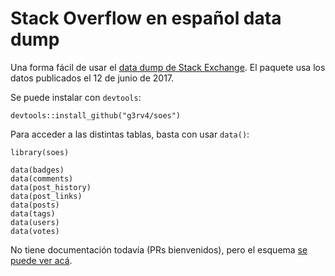 Stack Overflow en español data dump
===

Una forma fácil de usar el [data dump de Stack Exchange](https://archive.org/details/stackexchange). El paquete usa los datos publicados el 12 de junio de 2017.

Se puede instalar con `devtools`:

```
devtools::install_github("g3rv4/soes")
```

Para acceder a las distintas tablas, basta con usar `data()`:

```
library(soes)

data(badges)
data(comments)
data(post_history)
data(post_links)
data(posts)
data(tags)
data(users)
data(votes)
```

No tiene documentación todavía (PRs bienvenidos), pero el esquema [se puede ver acá](https://ia800500.us.archive.org/22/items/stackexchange/readme.txt).
